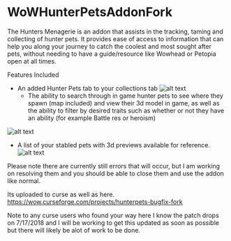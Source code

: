 # WoWHunterPetsAddonFork
The Hunters Menagerie is an addon that assists in the tracking, taming and collecting of hunter pets. It provides ease of access to information that can help you along your journey to catch the coolest and most sought after pets, without needing to have a guide/resource like Wowhead or Petopia open at all times.

 

Features Included
* An added Hunter Pets tab to your collections tab
 ![alt text](https://raw.githubusercontent.com/Trodrigs1120/WoWHunterPetsAddonFork/master/Screenshots/RareTameMap.png "Example of a pet and its location in addon
")
  *  The ability to search through in game hunter pets to see where they spawn (map included) and view their 3d model in game, as well as the ability to filter by desired traits such as whether or not they have an ability (for example Battle res or heroism)

![alt text](https://raw.githubusercontent.com/Trodrigs1120/WoWHunterPetsAddonFork/master/Screenshots/ExampleofFiltering.PNG "Example Of Filtering by a desired ability ")

  *  A list of your stabled pets with 3d previews available for reference.
  ![alt text](https://raw.githubusercontent.com/Trodrigs1120/WoWHunterPetsAddonFork/master/Screenshots/StabledPetBrowser.png "Example of Stable Pets Browser")

Please note there are currently still errors that will occur, but I am working on resolving them and you should be able to close them and use the addon like normal.


 
Its uploaded to curse as well as here.
https://wow.curseforge.com/projects/hunterpets-bugfix-fork

Note to any curse users who found your way here
I know  the patch drops on 7/17/2018 and I will be working to get this updated as soon as possible but there will likely be alot of work to be done.
